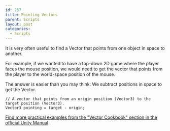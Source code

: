 ```yaml
---
id: 257
title: Pointing Vectors
parent: Scripts
layout: post
categories:
  - Scripts
---
```

It is very often useful to find a Vector that points from one object in space to another. 

For example, if we wanted to have a top-down 2D game where the player faces the mouse position, we would need to get the vector that points from the player to the world-space position of the mouse.

The answer is easier than you may think: We subtract positions in space to get the Vector.

```
// A vector that points from an origin position (Vector3) to the target position (Vector3).
Vector3 pointing = target - origin;
```

[Find more practical examples from the "Vector Cookbook" section in the official Unity Manual](https://docs.unity3d.com/Manual/DirectionDistanceFromOneObjectToAnother.html).



